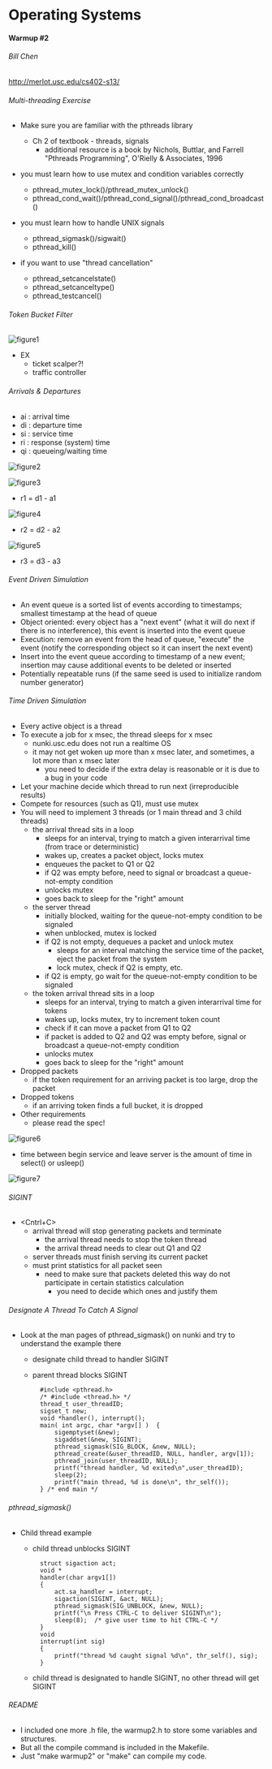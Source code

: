 Operating Systems
=================

#### Warmup #2
###### Bill Chen
http://merlot.usc.edu/cs402-s13/

###### Multi-threading Exercise
* Make sure you are familiar with the pthreads library
	- Ch 2 of textbook - threads, signals
		* additional resource is a book by Nichols, Buttlar, and Farrell "Pthreads Programming", O'Rielly & Associates, 1996

* you must learn how to use mutex and condition variables correctly
	- pthread_mutex_lock()/pthread_mutex_unlock()
	- pthread_cond_wait()/pthread_cond_signal()/pthread_cond_broadcast()

* you must learn how to handle UNIX signals
	- pthread_sigmask()/sigwait()
	- pthread_kill()

* if you want to use "thread cancellation"
	- pthread_setcancelstate()
	- pthread_setcanceltype()
	- pthread_testcancel()

###### Token Bucket Filter

![figure1](images/figure1.png)

* EX
	- ticket scalper?!
	- traffic controller

###### Arrivals & Departures
- ai : arrival time
- di : departure time
- si : service time
- ri : response (system) time 
- qi : queueing/waiting time

![figure2](images/figure2.png)

![figure3](images/figure3.png)

- r1 = d1 - a1

![figure4](images/figure4.png)

- r2 = d2 - a2

![figure5](images/figure5.png)

- r3 = d3 - a3

###### Event Driven Simulation
* An event queue is a sorted list of events according to timestamps; smallest timestamp at the head of queue
* Object oriented: every object has a "next event" (what it will do next if there is no interference), this event is inserted into the event queue
* Execution: remove an event from the head of queue, "execute" the event (notify the corresponding object so it can insert the next event)
* Insert into the event queue according to timestamp of a new event; insertion may cause additional events to be deleted or inserted
* Potentially repeatable runs (if the same seed is used to initialize random number generator)

###### Time Driven Simulation
* Every active object is a thread
* To execute a job for x msec, the thread sleeps for x msec
	- nunki.usc.edu does not run a realtime OS
	- it may not get woken up more than x msec later, and sometimes, a lot more than x msec later
		* you need to decide if the extra delay is reasonable or it is due to a bug in your code
* Let your machine decide which thread to run next (irreproducible results)
* Compete for resources (such as Q1), must use mutex
* You will need to implement 3 threads (or 1 main thread and 3 child threads)
	- the arrival thread sits in a loop
		* sleeps for an interval, trying to match a given interarrival time (from trace or deterministic)
		* wakes up, creates a packet object, locks mutex
		* enqueues the packet to Q1 or Q2
		* if Q2 was empty before, need to signal or broadcast a queue-not-empty condition
		* unlocks mutex
		* goes back to sleep for the "right" amount
	- the server thread
		* initially blocked, waiting for the queue-not-empty condition to be signaled
		* when unblocked, mutex is locked
		* if Q2 is not empty, dequeues a packet and unlock mutex
			- sleeps for an interval matching the service time of the packet, eject the packet from the system
			- lock mutex, check if Q2 is empty, etc.
		* if Q2 is empty, go wait for the queue-not-empty condition to be signaled
	- the token arrival thread sits in a loop
		* sleeps for an interval, trying to match a given interarrival time for tokens
		* wakes up, locks mutex, try to increment token count
		* check if it can move a packet from Q1 to Q2
		* if packet is added to Q2 and Q2 was empty before, signal or broadcast a queue-not-empty condition
		* unlocks mutex
		* goes back to sleep for the "right" amount
* Dropped packets
	- if the token requirement for an arriving packet is too large, drop the packet
* Dropped tokens
	- if an arriving token finds a full bucket, it is dropped
* Other requirements
	- please read the spec!

![figure6](images/figure6.png)

- time between begin service and leave server is the amount of time in select() or usleep()

![figure7](images/figure7.png)

###### SIGINT
* &lt;Cntrl+C&gt;
	- arrival thread will stop generating packets and terminate
		* the arrival thread needs to stop the token thread
		* the arrival thread needs to clear out Q1 and Q2
	- server threads must finish serving its current packet
	- must print statistics for all packet seen
		* need to make sure that packets deleted this way do not participate in certain statistics calculation
			- you need to decide which ones and justify them

###### Designate A Thread To Catch A Signal
* Look at the man pages of pthread_sigmask() on nunki and try to understand the example there
	- designate child thread to handler SIGINT
	- parent thread blocks SIGINT


			#include <pthread.h>
			/* #include <thread.h> */
			thread_t user_threadID;
			sigset_t new;
			void *handler(), interrupt();
			main( int argc, char *argv[] )  {
				sigemptyset(&new);
				sigaddset(&new, SIGINT);
				pthread_sigmask(SIG_BLOCK, &new, NULL);
				pthread_create(&user_threadID, NULL, handler, argv[1]);
				pthread_join(user_threadID, NULL);
				printf("thread handler, %d exited\n",user_threadID);
				sleep(2);
				printf("main thread, %d is done\n", thr_self());
			} /* end main */


###### pthread_sigmask()
* Child thread example
	- child thread unblocks SIGINT


			struct sigaction act;
			void *
			handler(char argv1[])
			{
				act.sa_handler = interrupt;
				sigaction(SIGINT, &act, NULL);
				pthread_sigmask(SIG_UNBLOCK, &new, NULL);
				printf("\n Press CTRL-C to deliver SIGINT\n");
				sleep(8);  /* give user time to hit CTRL-C */
			}
			void
			interrupt(int sig)
			{
				printf("thread %d caught signal %d\n", thr_self(), sig);
			}

	- child thread is designated to handle SIGINT, no other thread will get SIGINT

###### README
* I included one more .h file, the warmup2.h to store some variables and structures.
* But all the compile command is included in the Makefile.
* Just "make warmup2" or "make" can compile my code.
